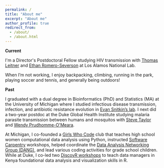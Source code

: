 ```yaml
---
permalink: /
title: "About me"
excerpt: "About me"
author_profile: true
redirect_from:
  - /about/
  - /about.html
---
```


**Current**

I'm a Director's Postdoctoral Fellow studying HIV transmission with [Thomas Leitner](https://public.lanl.gov/tkl/) and [Ethan Romero-Severson](https://scholar.google.com/citations?user=OaMKtrEAAAAJ&hl=en) at Los Alamos National Lab. 

When I’m not working, I enjoy backpacking, climbing, running in the park, playing soccer and tennis, and generally being outdoors!

**Past**

I graduated with a dual degree in Bioinformatics (PhD) and Statistics (MA) at the University of Michigan where I studied infectious disease transmission, infection, and antibiotic resistance evolution in [Evan Snitkin’s lab](https://thesnitkinlab.com/). I next did a two-year postdoc at the Duke Global Health Institute studying malaria parasite transmission between humans and mosquitos with [Steve Taylor](https://sites.duke.edu/taylorlab/) and [Wendy Prudhomme-O'Meara](https://sites.duke.edu/wpomeara/).

<!-- I'm interested in applying my data science skills to pressing global issues including health, poverty, and sustainable development. -->

At Michigan, I co-founded a [Girls Who Code](http://umich.edu/~girlswc/) club that teaches high school women computational data analysis using Python, instructed [Software Carpentry](https://carpentries.org/) workshops, helped coordinate the [Data Analysis Networking Group (DANG)](https://um-dang.github.io/), and lead various coding activities for grade school children. 
While at Duke, I co-led two [DiscovR workshops](https://duke-malaria-collaboratory.github.io/DiscovR/) to teach data managers in Kenya foundational data analysis and visualization skills in R.
